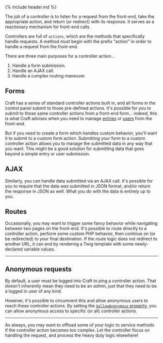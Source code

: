 {% include header.md %}

The job of a controller is to listen for a request from the front-end, take the appropriate action, and return (or redirect) with its response. It serves as a reactionary mechanism for front-end calls.

Controllers are full of `actions`, which are the methods that specifically handle requests. A method _must_ begin with the prefix "action" in order to handle a request from the front-end.

There are three main purposes for a controller action...

1. Handle a form submission.
2. Handle an AJAX call.
3. Handle a complex routing maneuver.

## Forms

Craft has a series of standard controller actions built in, and all forms in the control panel submit to those pre-defined actions. It's possible for you to submit to those same controller actions from a front-end form... indeed, this is what Craft advises when you need to manage [entries](https://docs.craftcms.com/v3/dev/examples/entry-form.html) or [users](https://docs.craftcms.com/v3/dev/examples/user-profile-form.html) from the front-end.

But if you need to create a form which handles custom behavior, you'll want it to submit to a custom form action. Submitting your form to a custom controller action allows you to manage the submitted data in any way that you want. This might be a good solution for submitting data that goes beyond a simple entry or user submission.

## AJAX

Similarly, you can handle data submitted via an AJAX call. It's possible for you to require that the data was submitted in JSON format, and/or return the response in JSON as well. What you do with the data is entirely up to you.

## Routes

Occasionally, you may want to trigger some fancy behavior while navigating between two pages on the front-end. It's possible to route directly to a controller action, perform some custom PHP behavior, then continue on (or be redirected) to your final destination. If the route logic does not redirect to another URL, it can end by rendering a Twig template with some newly-declared variable values.

---

## Anonymous requests

By default, a user must be logged into Craft to ping a controller action. That doesn't inherently mean they need to be an _admin_, just that they need to be a logged in user of any kind.

However, it's possible to circumvent this and allow anonymous users to reach these controller actions. By setting the [`$allowAnonymous` property](https://docs.craftcms.com/api/v3/craft-web-controller.html#allowanonymous), you can allow anonymous access to specific (or all) controller actions.

---

As always, you may want to offload some of your logic to service methods if the controller action becomes too complex. Let the controller focus on handling the request, and process the heavy duty logic elsewhere!

